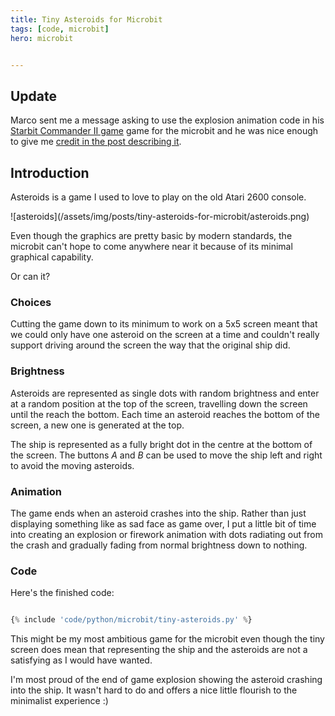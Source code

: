 ```yaml
---
title: Tiny Asteroids for Microbit
tags: [code, microbit]
hero: microbit


---
```


## Update

Marco sent me a message asking to use the explosion animation code in his [Starbit Commander II game](https://github.com/marc0janssen/Starbit-Commander-II) game for the microbit and he was nice enough to give me [credit in the post describing it](https://mjanssen.nl/2021/04/08/starbit-commander-ii/). 


## Introduction

Asteroids is a game I used to love to play on the old Atari 2600 console.

![asteroids]\(/assets/img/posts/tiny-asteroids-for-microbit/asteroids.png)

Even though the graphics are pretty basic by modern standards, the microbit can't hope to
come anywhere near it because of its minimal graphical capability.

Or can it?

### Choices

Cutting the game down to its minimum to work on a 5x5 screen meant that we could only
have one asteroid on the screen at a time and couldn't really support driving around the
screen the way that the original ship did.

### Brightness

Asteroids are represented as single dots with random brightness and enter at a random
position at the top of the screen, travelling down the screen until the reach the bottom.
Each time an asteroid reaches the bottom of the screen, a new one is generated at the top.

The ship is represented as a fully bright dot in the centre at the bottom of the screen. The buttons
_A_ and _B_ can be used to move the ship left and right to avoid the moving asteroids.

### Animation

The game ends when an asteroid crashes into the ship. Rather than just displaying something like
as sad face as game over, I put a little bit of time into creating an explosion or firework
animation with dots radiating out from the crash and gradually fading from normal brightness down
to nothing.

### Code

Here's the finished code:

```python

{% include 'code/python/microbit/tiny-asteroids.py' %}

```

This might be my most ambitious game for the microbit even though the tiny screen does
mean that representing the ship and the asteroids are not a satisfying as I would have
wanted.

I'm most proud of the end of game explosion showing the asteroid crashing into the ship. It wasn't
hard to do and offers a nice little flourish to the minimalist experience :)
